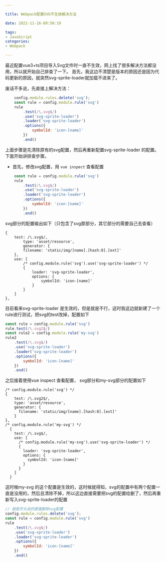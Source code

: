 ```yaml
---

title: Webpack配置SVG不生效解决方法

date: 2021-11-16-09:50:19

tags:
- JavaScript
categories:
- Webpack

---
```


最近配置vue3+ts项目导入Svg文件时一直不生效，网上找了很多解决方法都没用，所以就开始自己排查了一下。
首先，我这边不清楚是版本的原因还是因为代码更新的原因，就突然svg-sprite-loader就加载不进来了。

废话不多说，先直接上解决方法：

```javascript
    config.module.rules.delete('svg');
    const rule = config.module.rule('svg')
    rule
        .test(/\.svg$/)
        .use('svg-sprite-loader')
        .loader('svg-sprite-loader')
        .options({
            symbolId: 'icon-[name]'
        })
        .end()
```

上面步骤是先清除原有的svg配置，然后再重新配置svg-sprite-loader 的配置。下面开始讲排查步骤。

- 首先，修改svg配置，用 `vue inspect` 查看配置
```javascript
    const rule = config.module.rule('svg')
    rule
        .test(/\.svg$/)
        .use('svg-sprite-loader')
        .loader('svg-sprite-loader')
        .options({
            symbolId: 'icon-[name]'
        })
        .end()
```
svg部分的配置输出如下（只包含了svg那部分，其它部分的需要自己去查看）
```text
{
    test: /\.svg$/,
        type: 'asset/resource',
        generator: {
        filename: 'static/img/[name].[hash:8].[ext]'
    },
    use: [
        /* config.module.rule('svg').use('svg-sprite-loader') */
        {
            loader: 'svg-sprite-loader',
            options: {
                symbolId: 'icon-[name]'
            }
        }
    ]
},
```
目前看来svg-sprite-loader 是生效的，但是就是不行，这时我这边就新建了一个rule进行测试，把svg的test改掉，配置如下
```javascript
const rule = config.module.rule('svg')
rule.test(/\.svg2$/)
const rule2 = config.module.rule('my-svg')
rule2
    .test(/\.svg$/)
    .use('svg-sprite-loader')
    .loader('svg-sprite-loader')
    .options({
        symbolId: 'icon-[name]'
    })
    .end()
```
之后接着使用vue inspect 查看配置， svg部分和my-svg部分的配置如下
```text
/* config.module.rule('svg') */
{
    test: /\.svg2$/,
    type: 'asset/resource',
    generator: {
      filename: 'static/img/[name].[hash:8].[ext]'
    }
},
/* config.module.rule('my-svg') */
  {
    test: /\.svg$/,
    use: [
      /* config.module.rule('my-svg').use('svg-sprite-loader') */
      {
        loader: 'svg-sprite-loader',
        options: {
          symbolId: 'icon-[name]'
        }
      }
    ]
  }
```
这时候my-svg 的这个配置是生效的，这时候就得知，svg的配置中有两个配置一直是没用的，然后且清除不掉，所以这边直接需要把svg的配置给删了，然后再重新写入svg-sprite-loader的配置
```javascript
// 就是开头说的直接删除svg配置
config.module.rules.delete('svg');
const rule = config.module.rule('svg')
rule
    .test(/\.svg$/)
    .use('svg-sprite-loader')
    .loader('svg-sprite-loader')
    .options({
        symbolId: 'icon-[name]'
    })
    .end()
```